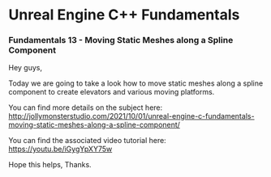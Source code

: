 # Unreal Engine C++ Fundamentals
### Fundamentals 13 - Moving Static Meshes along a Spline Component

Hey guys,

Today we are going to take a look how to move static meshes along a spline component to create elevators and various moving platforms.

You can find more details on the subject here: http://jollymonsterstudio.com/2021/10/01/unreal-engine-c-fundamentals-moving-static-meshes-along-a-spline-component/

You can find the associated video tutorial here: https://youtu.be/iGygYpXY75w

Hope this helps, Thanks.